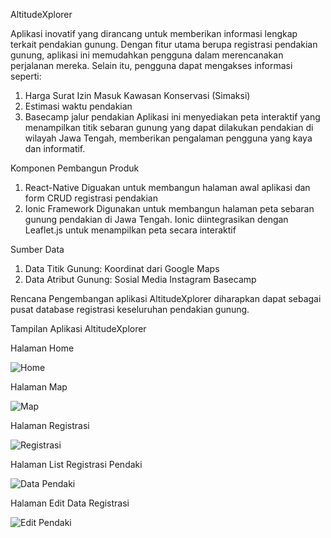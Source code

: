 AltitudeXplorer

Aplikasi inovatif yang dirancang untuk memberikan informasi lengkap terkait pendakian gunung. Dengan fitur utama berupa registrasi pendakian gunung, aplikasi ini memudahkan pengguna dalam merencanakan perjalanan mereka. Selain itu, pengguna dapat mengakses informasi seperti:
1. Harga Surat Izin Masuk Kawasan Konservasi (Simaksi)
2. Estimasi waktu pendakian
3. Basecamp jalur pendakian
Aplikasi ini menyediakan peta interaktif yang menampilkan titik sebaran gunung yang dapat dilakukan pendakian di wilayah Jawa Tengah, memberikan pengalaman pengguna yang kaya dan informatif.

Komponen Pembangun Produk 
1. React-Native
   Diguakan untuk membangun halaman awal aplikasi dan form CRUD registrasi     pendakian
2. Ionic Framework
   Digunakan untuk membangun halaman peta sebaran gunung pendakian di 
   Jawa Tengah. Ionic diintegrasikan dengan Leaflet.js untuk menampilkan 
   peta secara interaktif

Sumber Data 
1. Data Titik Gunung: Koordinat dari Google Maps
2. Data Atribut Gunung: Sosial Media Instagram Basecamp

Rencana Pengembangan aplikasi AltitudeXplorer diharapkan dapat sebagai pusat database registrasi keseluruhan pendakian gunung. 

Tampilan Aplikasi AltitudeXplorer

Halaman Home

![Home](https://github.com/user-attachments/assets/2e5ee4b7-3700-42f0-a375-56a16ef62baa)

Halaman Map

![Map](https://github.com/user-attachments/assets/89e9e325-0307-4edb-9d9e-384a6272d71c)

Halaman Registrasi

![Registrasi](https://github.com/user-attachments/assets/a95d9458-23ce-4433-b036-94438a0d5486)

Halaman List Registrasi Pendaki

![Data Pendaki](https://github.com/user-attachments/assets/1d6d04f6-0402-494c-8e3f-e2985e134dc8)

Halaman Edit Data Registrasi

![Edit Pendaki](https://github.com/user-attachments/assets/db6fa32d-8bfd-4ab3-abfb-0300fe8d3cdf)

